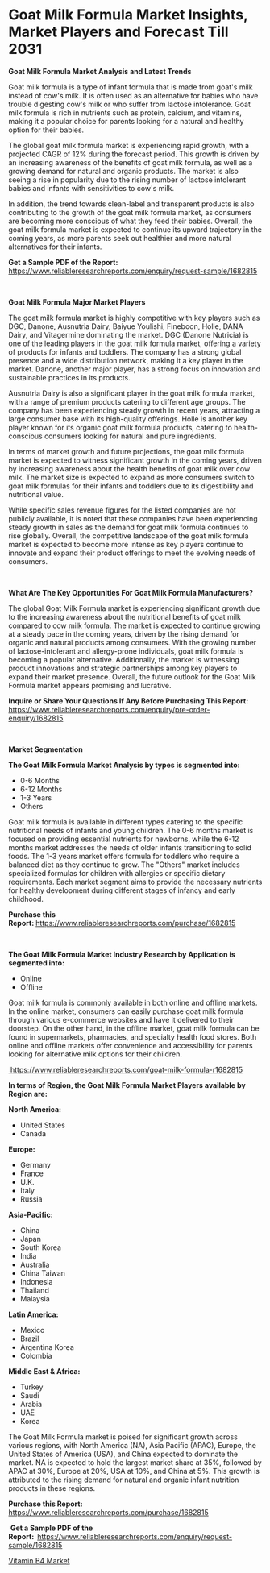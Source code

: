 <p><h1>Goat Milk Formula Market Insights, Market Players and Forecast Till 2031</h1></p><p><strong>Goat Milk Formula Market Analysis and Latest Trends</strong></p>
<p><p>Goat milk formula is a type of infant formula that is made from goat's milk instead of cow's milk. It is often used as an alternative for babies who have trouble digesting cow's milk or who suffer from lactose intolerance. Goat milk formula is rich in nutrients such as protein, calcium, and vitamins, making it a popular choice for parents looking for a natural and healthy option for their babies.</p><p>The global goat milk formula market is experiencing rapid growth, with a projected CAGR of 12% during the forecast period. This growth is driven by an increasing awareness of the benefits of goat milk formula, as well as a growing demand for natural and organic products. The market is also seeing a rise in popularity due to the rising number of lactose intolerant babies and infants with sensitivities to cow's milk.</p><p>In addition, the trend towards clean-label and transparent products is also contributing to the growth of the goat milk formula market, as consumers are becoming more conscious of what they feed their babies. Overall, the goat milk formula market is expected to continue its upward trajectory in the coming years, as more parents seek out healthier and more natural alternatives for their infants.</p></p>
<p><strong>Get a Sample PDF of the Report:&nbsp;</strong> <a href="https://www.reliableresearchreports.com/enquiry/request-sample/1682815">https://www.reliableresearchreports.com/enquiry/request-sample/1682815</a></p>
<p>&nbsp;</p>
<p><strong>Goat Milk Formula Major Market Players</strong></p>
<p><p>The goat milk formula market is highly competitive with key players such as DGC, Danone, Ausnutria Dairy, Baiyue Youlishi, Fineboon, Holle, DANA Dairy, and Vitagermine dominating the market. DGC (Danone Nutricia) is one of the leading players in the goat milk formula market, offering a variety of products for infants and toddlers. The company has a strong global presence and a wide distribution network, making it a key player in the market. Danone, another major player, has a strong focus on innovation and sustainable practices in its products.</p><p>Ausnutria Dairy is also a significant player in the goat milk formula market, with a range of premium products catering to different age groups. The company has been experiencing steady growth in recent years, attracting a large consumer base with its high-quality offerings. Holle is another key player known for its organic goat milk formula products, catering to health-conscious consumers looking for natural and pure ingredients.</p><p>In terms of market growth and future projections, the goat milk formula market is expected to witness significant growth in the coming years, driven by increasing awareness about the health benefits of goat milk over cow milk. The market size is expected to expand as more consumers switch to goat milk formulas for their infants and toddlers due to its digestibility and nutritional value.</p><p>While specific sales revenue figures for the listed companies are not publicly available, it is noted that these companies have been experiencing steady growth in sales as the demand for goat milk formula continues to rise globally. Overall, the competitive landscape of the goat milk formula market is expected to become more intense as key players continue to innovate and expand their product offerings to meet the evolving needs of consumers.</p></p>
<p>&nbsp;</p>
<p><strong>What Are The Key Opportunities For Goat Milk Formula Manufacturers?</strong></p>
<p><p>The global Goat Milk Formula market is experiencing significant growth due to the increasing awareness about the nutritional benefits of goat milk compared to cow milk formula. The market is expected to continue growing at a steady pace in the coming years, driven by the rising demand for organic and natural products among consumers. With the growing number of lactose-intolerant and allergy-prone individuals, goat milk formula is becoming a popular alternative. Additionally, the market is witnessing product innovations and strategic partnerships among key players to expand their market presence. Overall, the future outlook for the Goat Milk Formula market appears promising and lucrative.</p></p>
<p><strong>Inquire or Share Your Questions If Any Before Purchasing This Report:</strong> <a href="https://www.reliableresearchreports.com/enquiry/pre-order-enquiry/1682815">https://www.reliableresearchreports.com/enquiry/pre-order-enquiry/1682815</a></p>
<p>&nbsp;</p>
<p><strong>Market Segmentation</strong></p>
<p><strong>The Goat Milk Formula Market Analysis by types is segmented into:</strong></p>
<p><ul><li>0-6 Months</li><li>6-12 Months</li><li>1-3 Years</li><li>Others</li></ul></p>
<p><p>Goat milk formula is available in different types catering to the specific nutritional needs of infants and young children. The 0-6 months market is focused on providing essential nutrients for newborns, while the 6-12 months market addresses the needs of older infants transitioning to solid foods. The 1-3 years market offers formula for toddlers who require a balanced diet as they continue to grow. The "Others" market includes specialized formulas for children with allergies or specific dietary requirements. Each market segment aims to provide the necessary nutrients for healthy development during different stages of infancy and early childhood.</p></p>
<p><strong>Purchase this Report:&nbsp;</strong><a href="https://www.reliableresearchreports.com/purchase/1682815">https://www.reliableresearchreports.com/purchase/1682815</a></p>
<p>&nbsp;</p>
<p><strong>The Goat Milk Formula Market Industry Research by Application is segmented into:</strong></p>
<p><ul><li>Online</li><li>Offline</li></ul></p>
<p><p>Goat milk formula is commonly available in both online and offline markets. In the online market, consumers can easily purchase goat milk formula through various e-commerce websites and have it delivered to their doorstep. On the other hand, in the offline market, goat milk formula can be found in supermarkets, pharmacies, and specialty health food stores. Both online and offline markets offer convenience and accessibility for parents looking for alternative milk options for their children.</p></p>
<p><a href="https://www.reliableresearchreports.com/goat-milk-formula-r1682815">&nbsp;https://www.reliableresearchreports.com/goat-milk-formula-r1682815</a></p>
<p><strong>In terms of Region, the Goat Milk Formula Market Players available by Region are:</strong></p>
<p>
    <p> <strong> North America: </strong>
        <ul>
            <li>United States</li>
            <li>Canada</li>
        </ul>
        </p> 
    <p> <strong> Europe: </strong>
        <ul>
            <li>Germany</li>
            <li>France</li>
            <li>U.K.</li>
            <li>Italy</li>
            <li>Russia</li>
        </ul>
        </p> 
    <p> <strong> Asia-Pacific: </strong>
        <ul>
            <li>China</li>
            <li>Japan</li>
            <li>South Korea</li>
            <li>India</li>
            <li>Australia</li>
            <li>China Taiwan</li>
            <li>Indonesia</li>
            <li>Thailand</li>
            <li>Malaysia</li>
        </ul>
        </p> 
    <p> <strong> Latin America: </strong>
        <ul>
            <li>Mexico</li>
            <li>Brazil</li>
            <li>Argentina Korea</li>
            <li>Colombia</li>
        </ul>
        </p> 
    <p> <strong> Middle East & Africa: </strong>
        <ul>
            <li>Turkey</li>
            <li>Saudi</li>
            <li>Arabia</li>
            <li>UAE</li>
            <li>Korea</li>
        </ul>
    </p>
    </p>
<p><p>The Goat Milk Formula market is poised for significant growth across various regions, with North America (NA), Asia Pacific (APAC), Europe, the United States of America (USA), and China expected to dominate the market. NA is expected to hold the largest market share at 35%, followed by APAC at 30%, Europe at 20%, USA at 10%, and China at 5%. This growth is attributed to the rising demand for natural and organic infant nutrition products in these regions.</p></p>
<p><strong>Purchase this Report: </strong><a href="https://www.reliableresearchreports.com/purchase/1682815">https://www.reliableresearchreports.com/purchase/1682815</a></p>
<p>&nbsp;<strong>Get a Sample PDF of the Report:&nbsp;&nbsp;</strong><a href="https://www.reliableresearchreports.com/enquiry/request-sample/1682815">https://www.reliableresearchreports.com/enquiry/request-sample/1682815</a></p>
<p><strong></strong></p>
<p><p><a href="https://cautious-neon-760.notion.site/Vitamin-B4-Market-Size-Growth-Outlook-from-2024-to-2031-projecting-at-Market-s-Trends-Analysis-by--4014a194102144638b5a03eec4bc6c47">Vitamin B4 Market</a></p></p>